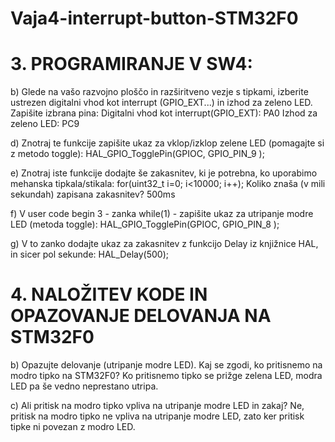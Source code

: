 # Vaja4-interrupt-button-STM32F0

# 3. PROGRAMIRANJE V SW4:

b) Glede na vašo razvojno ploščo in razširitveno vezje s tipkami, izberite ustrezen digitalni vhod kot interrupt (GPIO_EXT...) in izhod za zeleno LED. Zapišite izbrana pina:
   Digitalni vhod kot interrupt(GPIO_EXT): PA0
   Izhod za zeleno LED: PC9

d) Znotraj te funkcije zapišite ukaz za vklop/izklop zelene LED (pomagajte si z metodo toggle):
   HAL_GPIO_TogglePin(GPIOC, GPIO_PIN_9 );

e) Znotraj iste funkcije dodajte še zakasnitev, ki je potrebna, ko uporabimo mehanska tipkala/stikala: for(uint32_t i=0; i<10000; i++);
   Koliko znaša (v mili sekundah) zapisana zakasnitev? 500ms

f) V user code begin 3 - zanka while(1) - zapišite ukaz za utripanje modre LED (metoda toggle):
   HAL_GPIO_TogglePin(GPIOC, GPIO_PIN_8 );

g) V to zanko dodajte ukaz za zakasnitev z funkcijo Delay iz knjižnice HAL, in sicer pol sekunde:
   HAL_Delay(500);

# 4. NALOŽITEV KODE IN OPAZOVANJE DELOVANJA NA STM32F0

b) Opazujte delovanje (utripanje modre LED). Kaj se zgodi, ko pritisnemo na modro tipko na STM32F0?
   Ko pritisnemo tipko se prižge zelena LED, modra LED pa še vedno neprestano utripa.

c) Ali pritisk na modro tipko vpliva na utripanje modre LED in zakaj?
   Ne, pritisk na modro tipko ne vpliva na utripanje modre LED, zato ker pritisk tipke ni povezan z modro LED.
   
